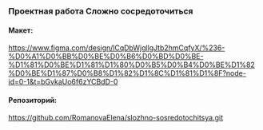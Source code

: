### Проектная работа **Сложно сосредоточиться**
#### Макет:
https://www.figma.com/design/lCqDbWjgllgJtb2hmCqfyX/%236-%D0%A1%D0%BB%D0%BE%D0%B6%D0%BD%D0%BE-%D1%81%D0%BE%D1%81%D1%80%D0%B5%D0%B4%D0%BE%D1%82%D0%BE%D1%87%D0%B8%D1%82%D1%8C%D1%81%D1%8F?node-id=0-1&t=bGvkaUo6f6zYCBdD-0
#### Репозиторий:
https://github.com/RomanovaElena/slozhno-sosredotochitsya.git
